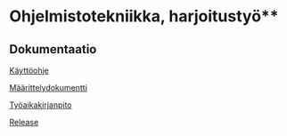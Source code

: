 # Ohjelmistotekniikka, harjoitustyö**
 
## Dokumentaatio

[Käyttöohje](https://github.com/Antgoblin/ot-harjoitustyo/blob/master/dokumentointi/Käyttöohje.md)

[Määrittelydokumentti](https://github.com/Antgoblin/ot-harjoitustyo/blob/master/dokumentointi/vaatimusm%C3%A4%C3%A4rittely.txt)

[Työaikakirjanpito](https://github.com/Antgoblin/ot-harjoitustyo/blob/master/dokumentointi/ty%C3%B6aikakirjanpito.txt)

[Release](https://github.com/Antgoblin/ot-harjoitustyo/releases/tag/viikko5)
